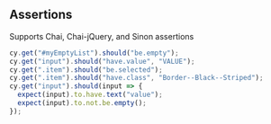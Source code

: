## Assertions

Supports Chai, Chai-jQuery, and Sinon assertions

```javascript
cy.get("#myEmptyList").should("be.empty");
cy.get("input").should("have.value", "VALUE");
cy.get(".item").should("be.selected");
cy.get(".item").should("have.class", "Border--Black--Striped");
cy.get("input").should(input => {
  expect(input).to.have.text("value");
  expect(input).to.not.be.empty();
});
```
